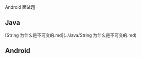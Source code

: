 Android 面试题



## Java

 [String 为什么是不可变的.md](../Java/String 为什么是不可变的.md) 

[String 为什么是不可变的]: https://github.com/Ityang/Architect/blob/main/Java/String%20%E4%B8%BA%E4%BB%80%E4%B9%88%E6%98%AF%E4%B8%8D%E5%8F%AF%E5%8F%98%E7%9A%84.md



## Android 



